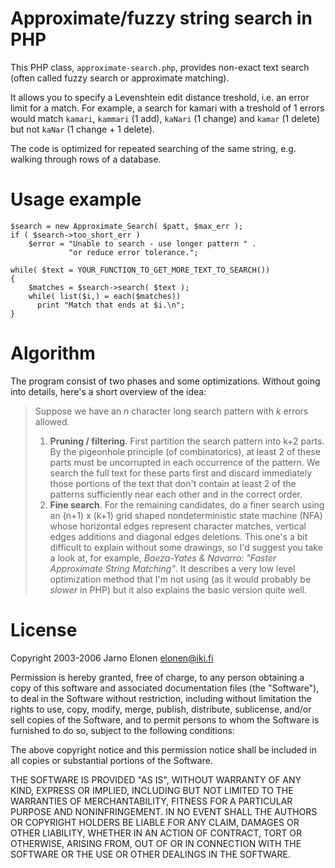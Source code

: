 Approximate/fuzzy string search in PHP
======================================

This PHP class, `approximate-search.php`, provides non-exact text search (often called fuzzy search or approximate matching).

It allows you to specify a Levenshtein edit distance treshold, i.e. an error limit for a match. For example, a search for kamari with a treshold of 1 errors would match `kamari`, `kammari` (1 add), `kaNari` (1 change) and `kamar` (1 delete) but not `kaNar` (1 change + 1 delete).

The code is optimized for repeated searching of the same string, e.g. walking through rows of a database.

Usage example
=============

```
$search = new Approximate_Search( $patt, $max_err );
if ( $search->too_short_err )
    $error = "Unable to search - use longer pattern " .
             "or reduce error tolerance.";

while( $text = YOUR_FUNCTION_TO_GET_MORE_TEXT_TO_SEARCH())
{
    $matches = $search->search( $text );
    while( list($i,) = each($matches))
      print "Match that ends at $i.\n";
}
```


Algorithm
=========

The program consist of two phases and some optimizations. Without going into details, here's a short overview of the idea:

> Suppose we have an _n_ character long search pattern with _k_ errors allowed.
> 
> 1.  **Pruning / filtering**. First partition the search pattern into k+2 parts. By the pigeonhole principle (of combinatorics), at least 2 of these parts must be uncorrupted in each occurrence of the pattern. We search the full text for these parts first and discard immediately those portions of the text that don't contain at least 2 of the patterns sufficiently near each other and in the correct order.
> 2.  **Fine search**. For the remaining candidates, do a finer search using an (n+1) x (k+1) grid shaped nondeterministic state machine (NFA) whose horizontal edges represent character matches, vertical edges additions and diagonal edges deletions. This one's a bit difficult to explain without some drawings, so I'd suggest you take a look at, for example, _Baeza-Yates & Navarro: "Faster Approximate String Matching"_. It describes a very low level optimization method that I'm not using (as it would probably be _slower_ in PHP) but it also explains the basic version quite well.

License
=======

Copyright 2003-2006 Jarno Elonen <elonen@iki.fi>

Permission is hereby granted, free of charge, to any person obtaining a copy of this software and associated documentation files (the "Software"), to deal in the Software without restriction, including without limitation the rights to use, copy, modify, merge, publish, distribute, sublicense, and/or sell copies of the Software, and to permit persons to whom the Software is furnished to do so, subject to the following conditions:

The above copyright notice and this permission notice shall be included in all copies or substantial portions of the Software.

THE SOFTWARE IS PROVIDED "AS IS", WITHOUT WARRANTY OF ANY KIND, EXPRESS OR IMPLIED, INCLUDING BUT NOT LIMITED TO THE WARRANTIES OF MERCHANTABILITY, FITNESS FOR A PARTICULAR PURPOSE AND NONINFRINGEMENT. IN NO EVENT SHALL THE AUTHORS OR COPYRIGHT HOLDERS BE LIABLE FOR ANY CLAIM, DAMAGES OR OTHER LIABILITY, WHETHER IN AN ACTION OF CONTRACT, TORT OR OTHERWISE, ARISING FROM, OUT OF OR IN CONNECTION WITH THE SOFTWARE OR THE USE OR OTHER DEALINGS IN THE SOFTWARE.
